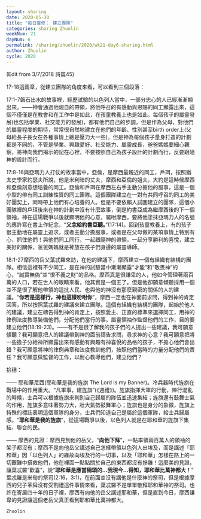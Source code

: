 ```yaml
---
layout: sharing
date: 2020-05-30
title: "每日靈修： 建立團隊"
categories: sharing Zhuolin
weekNum: 21
dayNum: 6
permalink: /sharing/zhuolin/2020/wk21-day6-sharing.html
author: Zhuolin
cycle: 2020
---
```


(Edit from 3/7/2018 詩篇45)  

17-18這兩章，從建立團隊的角度來看，可以看到三個段落：  

17:1-7磐石出水的故事裡，經歷試驗的以色列人當中，一部分忠心的人已經漸漸顯出來。——神會通過他親自的帶領，將他呼召的有感動與恩賜的同工顯露出來，這個不僅僅是在教會和在工作中是如此，在孩童教養上也是如此。每個孩子的屬靈發展(也包括學業、社交能力的發展)，都有他們自己的步調，但是作為父母，對他們的屬靈程度的期待，常常很自然地建立在他們的年齡、性別甚至birth order上(父母給長子長女在各種事情上總是壓力大一些)。但是神為每個孩子量身打造的計劃都是不同的，不管是學業、興趣愛好、社交能力、屬靈成長，爸爸媽媽要細心觀察，將神向我們揭示的記在心裡，不要按照自己為孩子設計的計劃而行，反要跟隨神的設計而行。  

   

17:8-16與亞瑪力人打仗的故事當中，亞倫，是摩西最親近的同工，戶珥，按照猶太史學家約瑟夫所說，他是米利暗的丈夫，摩西和亞倫的姐夫，大約是這時候摩西和亞倫刻意想培養的同工。亞倫和戶珥在摩西左右手主動分擔他的服事，這是一個小型的帶有同工訓練性質的同工團隊。這個團隊建立在一對有共同呼召的同工的美好團契上，同時帶上他們有心培養的人。但是不要依賴人試圖建立的團隊，這個小團隊裡的戶珥後來在神的計劃中沒有什麼故事，倒是約書亞成為繼摩西後的下一個領袖，神在這場戰爭以後就顯明他的心意，囑咐摩西，要將他塗抹亞瑪力人的名號的應許寫在書上作紀念，“**又念給約書亞聽。**”(17:14)。回到孩童教養上，有的孩子很主動地在屬靈上追求，或者主動分擔服事，或者是在父母做的某項事情上特別有心，抓住他們！與他們同工同行，一起跟隨神的帶領，一起分享勝利的喜悅，建立美好的關係，爸爸媽媽就是神放在孩子們身邊的屬靈導師。  

   

18:1-27摩西的岳父葉忒羅來訪，在他的建議下，摩西建立一個有組織有結構的團隊。相信這裡有不少同工，是在神的試驗當中漸漸顯露“才能”和“敬畏神”的心，“誠實無偽”並“恨不義之財”的品格。摩西真是很謙卑的人，他如今管理著兩百萬的人口，若在世人的眼睛來看，他其實是一個王了。但是他卻願意傾聽採用一個並不是很了解他帶領的這批人民、也與他的神沒有那麼親密的關係的人的建議。“**你若是這樣行，神也這樣吩咐你**”，摩西一定也在神面前求問，得到神的肯定回答，所以按照葉忒羅的建議來建立團隊。這個有組織有結構的團隊，起始於他人的建議，建立在禱告得到神的肯定上，按照愛主、正直的標準來選擇同工，用神的律例法度教導裝備他們，分配他們當行的事，屬靈領袖作監督他們的工作，目的要建立他們(18:19-23)。——有不是很了解我的孩子們的人提出一些建議，我可願意傾聽？我可願意把人的建議帶到神的面前禱告求問，尋求神的心意？我可願意把將一些擔子分給神所顯露出來有感動有興趣有神喜悅的品格的孩子，不擔心他們會出錯？我可願意將神的律例典章和法度教訓他們，按照他們當時的力量分配他們的責任？我可願意做監督的工作，以耐心教導他們，建立他們？  

   

   

拾穗：  

—— 耶和華尼西(耶和華是我的旌旗 The Lord is my Banner)。冷兵器時代旌旗在戰場中的作用重大。“凡軍事，建旌旗”(《週禮》)。旌旗指揮大軍的行動，陣行混亂的時候，士兵可以根據旌旗來判別自己歸屬的隊伍並迅速集結；旌旗還有鼓舞士氣的作用，旌旗多意味著勢力大，壯大氣勢鼓舞軍心；旌旗也是身分的象徵，旌旗上特殊的標誌表明這個軍隊的身分，士兵們知道自己是屬於這個軍隊，給士兵歸屬感。“**耶和華是我的旌旗**”，從這場戰爭以後，以色列人就是在耶和華的旌旗下集結、聯合的民。  

   

—— 摩西的見證：摩西見到他的岳父，“**向他下拜**”，一點率領兩百萬人的領袖的架子都沒有；摩西不是向他岳父講述自己怎樣帶領以色列人出埃及，而是講述「耶和華」因「以色列人」的緣故向埃及行的一切事，以及「耶和華」怎樣在路上的一切艱難中搭救他們，他在裡面一點點關於自己的東西都沒有摻雜！這麼美的見證，讓葉忒羅“歡喜”，說“**耶和華是應當稱頌的...我現今...得知，耶和華比萬神都大！**” 葉忒羅是米甸的祭司(2:16，3:1)，在前面並沒有講他是什麼神的祭司，但是根據摩西的兒子革舜沒有受割禮這件事情來看，葉忒羅不是單單敬拜耶和華神的祭司。也許在寄居四十年的日子裡，摩西有向他的岳父講述耶和華，但是直到今日，摩西謙卑的見證讓這個老岳父真正看到耶和華比萬神都大。  

`Zhuolin`  


